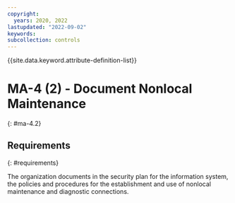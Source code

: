 ```yaml
---
copyright:
  years: 2020, 2022
lastupdated: "2022-09-02"
keywords: 
subcollection: controls
---
```



{{site.data.keyword.attribute-definition-list}}


# MA-4 (2) - Document Nonlocal Maintenance
{: #ma-4.2}

## Requirements
{: #requirements}

The organization documents in the security plan for the information system, the policies and procedures for the establishment and use of nonlocal maintenance and diagnostic connections.


